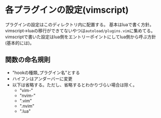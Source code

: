 # 各プラグインの設定(vimscript)
プラグインの設定はこのディレクトリ内に配置する。
基本はluaで書く方針。
vimscript->luaの移行ができてないやつは`autoload/plugins.vim`に集めてる。
vimscriptで書いた設定はlua側をエントリーポイントにしてlua側から呼ぶ方針(基本的には)。

## 関数の命名規則
- "hookの種類_プラグイン名"とする
- ハイフンはアンダーバーに変更
- 以下は省略する。ただし、省略するとわかりづらい場合は除く。
  - "vim-"
  - "nvim-"
  - ".vim"
  - ".nvim"
  - ".lua"
